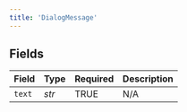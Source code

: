 ```yaml
---
title: 'DialogMessage'
---
```



## Fields

| Field              | Type               | Required           | Description        |
| ------------------ | ------------------ | ------------------ | ------------------ |
| `text`             | *str*              | TRUE | N/A                |